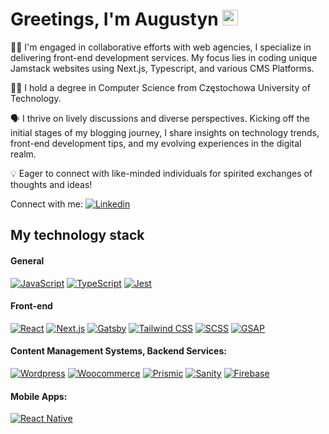 <h1>
  Greetings, I'm Augustyn <img src="https://media.giphy.com/media/hvRJCLFzcasrR4ia7z/giphy.gif" width="25px" height="25px">
</h1>

👨‍💻 I'm engaged in collaborative efforts with web agencies, I specialize in delivering front-end development services. My focus lies in coding unique Jamstack websites using Next.js, Typescript, and various CMS Platforms.

🧑‍🎓 I hold a degree in Computer Science from Częstochowa University of Technology.

🗣️ I thrive on lively discussions and diverse perspectives. Kicking off the initial stages of my blogging journey, I share insights on technology trends, front-end development tips, and my evolving experiences in the digital realm. 

💡 Eager to connect with like-minded individuals for spirited exchanges of thoughts and ideas!

Connect with me:  [![Linkedin](https://img.shields.io/badge/linkedin-0077B5?logo=linkedin&logoColor=white&style=flat-square)](https://www.linkedin.com/in/augustynglowacki/)

## My technology stack

#### General
[![JavaScript](https://img.shields.io/badge/-JavaScript-F7DF1E?style=flat-square&logo=javascript&logoColor=white)](https://www.javascript.com/)
[![TypeScript](https://img.shields.io/badge/-TypeScript-007ACC?style=flat-square&logo=typescript&logoColor=white)](https://www.typescriptlang.org/)
[![Jest](https://img.shields.io/badge/-Jest-C21325?style=flat-square&logo=jest&logoColor=white)](https://jestjs.io/)
  
#### Front-end
[![React](https://img.shields.io/badge/-React-45b8d8?style=flat-square&logo=react&logoColor=white)](https://reactjs.org/)
[![Next.js](https://img.shields.io/badge/-Next.js-000000?style=flat-square&logo=next.js&logoColor=white)](https://nextjs.org/)
[![Gatsby](https://img.shields.io/badge/Gatsby-663399?logo=gatsby&logoColor=white&style=flat-square)](https://www.gatsbyjs.com/)
[![Tailwind CSS](https://img.shields.io/badge/Tailwind_CSS-38B2AC?style=flat-square&logo=tailwind-css&logoColor=white)](https://tailwindcss.com/)
[![SCSS](https://img.shields.io/badge/SCSS-CC6699?style=flat-square&logo=sass&logoColor=white)](https://sass-lang.com/)
[![GSAP](https://img.shields.io/badge/GSAP-88ce04?style=flat-square&logo=gsap&logoColor=white)](https://greensock.com/gsap/)


#### Content Management Systems, Backend Services:
[![Wordpress](https://img.shields.io/badge/Wordpress-21759B?&logo=wordpress&logoColor=white&style=flat-square)](https://wordpress.org/)
[![Woocommerce](https://img.shields.io/badge/Woocommerce-96588A?&logo=woocommerce&logoColor=white&style=flat-square)](https://woocommerce.com/)
[![Prismic](https://img.shields.io/badge/Prismic-000000?&logo=prismic&logoColor=white&style=flat-square)](https://prismic.io/)
[![Sanity](https://img.shields.io/badge/Sanity-f36458?&logo=sanity&logoColor=white&style=flat-square)](https://www.sanity.io/)
[![Firebase](https://img.shields.io/badge/Firebase-FFCA28?&logo=firebase&logoColor=white&style=flat-square)](https://firebase.google.com/)

#### Mobile Apps:
[![React Native](https://img.shields.io/badge/-React%20Native-45b8d8?style=flat-square&logo=react&logoColor=white)](https://reactnative.dev/)

<h2></h2>
<img src="https://github-readme-stats.vercel.app/api/top-langs/?username=augustynglowacki&layout=compact&theme=synthwave&langs_count=4#" alt=""/>
<img src="https://user-images.githubusercontent.com/71926817/179848450-0ff57b35-6c23-4754-aa86-5052ab615356.gif" alt=""/>

